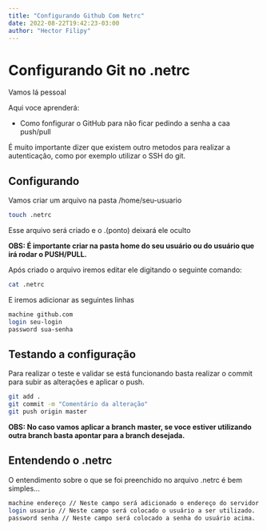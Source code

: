 ```yaml
---
title: "Configurando Github Com Netrc"
date: 2022-08-22T19:42:23-03:00
author: "Hector Filipy"
---
```


# Configurando Git no .netrc

Vamos lá pessoal

Aqui voce aprenderá:

* Como fonfigurar o GitHub para não ficar pedindo a senha a caa push/pull

É muito importante dizer que existem outro metodos para realizar a autenticação, como por exemplo utilizar o SSH do git.

## Configurando

Vamos criar um arquivo na pasta /home/seu-usuario

```bash
touch .netrc
```

Esse arquivo será criado e o .(ponto) deixará ele oculto

**OBS: É importante criar na pasta **home** do seu usuário ou do usuário que irá rodar o PUSH/PULL.**

Após criado o arquivo iremos editar ele digitando o seguinte comando:

```bash
cat .netrc
```

E iremos adicionar as seguintes linhas

```bash
machine github.com
login seu-login
password sua-senha
```

## Testando a configuração

Para realizar o teste e validar se está funcionando basta realizar o commit para subir as alterações e aplicar o push.

```bash
git add .
git commit -m "Comentário da alteração"
git push origin master
```

**OBS: No caso vamos aplicar a branch master, se voce estiver utilizando outra branch basta apontar para a branch desejada.**

## Entendendo o .netrc

O entendimento sobre o que se foi preenchido no arquivo .netrc é bem simples...

```bash
machine endereço // Neste campo será adicionado o endereço do servidor pra onde deseja realizar o push/pull.
login usuario // Neste campo será colocado o usuário a ser utilizado.
password senha // Neste campo será colocado a senha do usuário acima.
```


